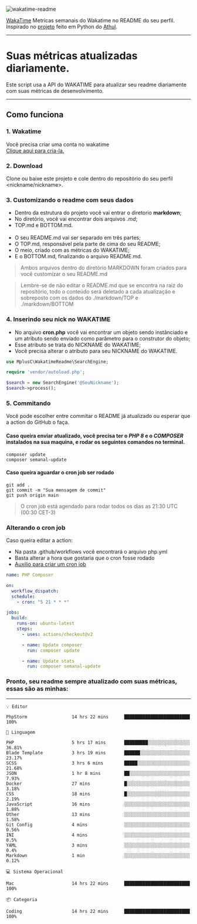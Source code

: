 ![wakatime-readme](https://socialify.git.ci/bymatheus/wakatime-readme/image?description=1&descriptionEditable=M%C3%A9tricas%20semanais%20do%20Wakatime%20no%20seu%20README%20de%20perfil.&font=KoHo&forks=1&language=1&owner=1&pattern=Signal&stargazers=1&theme=Dark)

[WakaTime](https://wakatime.com) Metricas semanais do Wakatime no README do seu perfil. <br>
Inspirado no [projeto](https://github.com/athul/waka-readme) feito em Python do [Athul](https://github.com/athul).
___

# Suas métricas atualizadas diariamente.
Este script usa a API do WAKATIME para atualizar seu readme diariamente com suas métricas de desenvolvimento.

___

## Como funciona

### 1. Wakatime
Você precisa criar uma conta no wakatime <br>
[Clique aqui para cria-la.](https://wakatime.com) 

### 2. Download
Clone ou baixe este projeto e cole dentro do repositório do seu perfil <nickname/nickname>.

### 3. Customizando o readme com seus dados
- Dentro da estrutura do projeto você vai entrar o diretorio **markdown**;  
- No diretório, você vai encontrar dois arquivos *.md*;
- TOP.md e BOTTOM.md.
<br><br>
- O seu README.md vai ser separado em três partes; 
- O TOP.md, responsável pela parte de cima do seu README;
- O meio, criado com as métricas do WAKATIME;
- E o BOTTOM.md, finalizando o arquivo README.md.<br>

> Ambos arquivos dentro do diretório MARKDOWN foram criados para você customizar o seu README.md

> Lembre-se de não editar o README.md que se encontra na raiz do repositório, todo o conteúdo será deletado a cada atualização e sobreposto com os dados do ./markdown/TOP e ./markdown/BOTTOM

### 4. Inserindo seu nick no WAKATIME
- No arquivo **cron.php** você vai encontrar um objeto sendo instânciado e um atributo sendo enviado como parâmetro para o construtor do objeto;
- Esse atributo se trata do NICKNAME do WAKATIME;
- Você precisa alterar o atributo para seu NICKNAME do WAKATIME.

```php
use MplusC\WakatimeReadme\SearchEngine;

require 'vendor/autoload.php';

$search = new SearchEngine('@SeuNickname');
$search->process();
```

### 5. Commitando
Você pode escolher entre commitar o README já atualizado ou esperar que a action do GitHub o faça. <br>

#### Caso queira enviar atualizado, você precisa ter o *PHP 8* e o *COMPOSER* instalados na sua maquina, e rodar os seguintes comandos no terminal.
```composer
composer update
composer semanal-update 
```

#### Caso queira aguardar o cron job ser rodado 
```git 
git add .
git commit -m "Sua mensagem de commit"
git push origin main
```

>O cron job está agendado para rodar todos os dias as 21:30 UTC (00:30 CET-3) 

### Alterando o cron job
Caso queira editar a action:

- Na pasta .github/workflows você encontrará o arquivo php.yml
- Basta alterar a hora que gostaria que o cron fosse rodado
- [Auxilio para criar um cron job](https://crontab.guru)

```yml
name: PHP Composer

on:
  workflow_dispatch:
  schedule:
    - cron: "5 21 * * *"

jobs:
  build:
    runs-on: ubuntu-latest
    steps:
      - uses: actions/checkout@v2

      - name: Update composer
        run: composer update

      - name: Update stats
        run: composer semanal-update
```

### Pronto, seu readme sempre atualizado com suas métricas, essas são as minhas:

___
```text
💡 Editor

PhpStorm                 14 hrs 22 mins      █████████████████████████       100%
```
```text
💬 Linguagem

PHP                      5 hrs 17 mins       █████████░░░░░░░░░░░░░░░░     36.81%
Blade Template           3 hrs 19 mins       ██████░░░░░░░░░░░░░░░░░░░     23.17%
SCSS                     3 hrs 6 mins        █████░░░░░░░░░░░░░░░░░░░░     21.68%
JSON                     1 hr 8 mins         ██░░░░░░░░░░░░░░░░░░░░░░░      7.93%
Docker                   27 mins             █░░░░░░░░░░░░░░░░░░░░░░░░      3.18%
CSS                      18 mins             █░░░░░░░░░░░░░░░░░░░░░░░░      2.19%
JavaScript               16 mins             ░░░░░░░░░░░░░░░░░░░░░░░░░      1.88%
Other                    13 mins             ░░░░░░░░░░░░░░░░░░░░░░░░░      1.58%
Git Config               4 mins              ░░░░░░░░░░░░░░░░░░░░░░░░░      0.56%
INI                      4 mins              ░░░░░░░░░░░░░░░░░░░░░░░░░       0.5%
YAML                     3 mins              ░░░░░░░░░░░░░░░░░░░░░░░░░       0.4%
Markdown                 1 min               ░░░░░░░░░░░░░░░░░░░░░░░░░      0.12%
```
```text
💻 Sistema Operacional

Mac                      14 hrs 22 mins      █████████████████████████       100%
```
```text
📦 Categoria

Coding                   14 hrs 22 mins      █████████████████████████       100%
```
